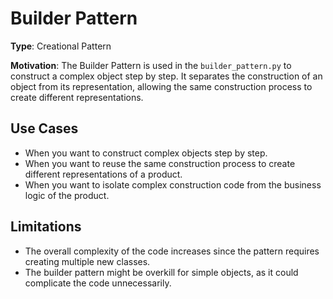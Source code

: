 # Builder Pattern

**Type**: Creational Pattern

**Motivation**: The Builder Pattern is used in the `builder_pattern.py` to construct a complex object step by step. It separates the construction of an object from its representation, allowing the same construction process to create different representations.

## Use Cases

- When you want to construct complex objects step by step.
- When you want to reuse the same construction process to create different representations of a product.
- When you want to isolate complex construction code from the business logic of the product.

## Limitations

- The overall complexity of the code increases since the pattern requires creating multiple new classes.
- The builder pattern might be overkill for simple objects, as it could complicate the code unnecessarily.

